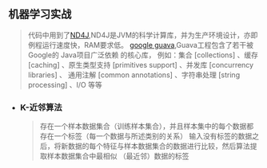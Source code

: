 ## 机器学习实战
> 代码中用到了[ND4J](http://nd4j.org/),ND4J是JVM的科学计算库，并为生产环境设计，亦即例程运行速度快，RAM要求低。
[google guava](https://github.com/google/guava),Guava工程包含了若干被Google的 Java项目广泛依赖 的核心库，
例如：集合 [collections] 、缓存 [caching] 、原生类型支持 [primitives support] 、并发库 [concurrency libraries] 、
通用注解 [common annotations] 、字符串处理 [string processing] 、I/O 等等

- ###  K-近邻算法
    > 存在一个样本数据集合（训练样本集合），并且样本集中的每个数据都存在一个标签（每一个数据与所述类别的关系）
    输入没有标签的数据之后，将新数据的每个特征与样本数据集合的数据进行比较，然后算法提取样本数据集合中最相似
    （最近邻）数据的标签